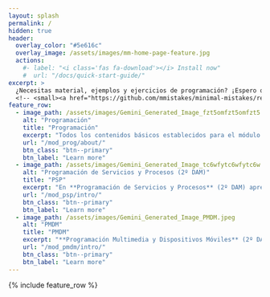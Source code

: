 ```yaml
---
layout: splash
permalink: /
hidden: true
header:
  overlay_color: "#5e616c"
  overlay_image: /assets/images/mm-home-page-feature.jpg
  actions:
    #- label: "<i class='fas fa-download'></i> Install now"
    #  url: "/docs/quick-start-guide/"
excerpt: >
  ¿Necesitas material, ejemplos y ejercicios de programación? ¡Espero que esta web te sirva de ayuda!<br />
  <!-- <small><a href="https://github.com/mmistakes/minimal-mistakes/releases/tag/4.27.3">Latest release v4.27.3</a></small> -->
feature_row:
  - image_path: /assets/images/Gemini_Generated_Image_fzt5omfzt5omfzt5.jpeg
    alt: "Programación"
    title: "Programación"
    excerpt: "Todos los contenidos básicos establecidos para el módulo de Programación del primer curso de DAM o DAW los encontrarás aquí."
    url: "/mod_prog/about/"
    btn_class: "btn--primary"
    btn_label: "Learn more"
  - image_path: /assets/images/Gemini_Generated_Image_tc6wfytc6wfytc6w.jpeg
    alt: "Programación de Servicios y Procesos (2º DAM)"
    title: "PSP"
    excerpt: "En **Programación de Servicios y Procesos** (2º DAM) aprenderás a lanzar procesos e hilos, sincronizarlos, etc."
    url: "/mod_psp/intro/"
    btn_class: "btn--primary"
    btn_label: "Learn more"
  - image_path: /assets/images/Gemini_Generated_Image_PMDM.jpeg
    alt: "PMDM"
    title: "PMDM"
    excerpt: "**Programación Multimedia y Dispositivos Móviles** (2º DAM) te introducirá en el mundo del desarrollo en dispositivos móviles."
    url: "/mod_pmdm/intro/"
    btn_class: "btn--primary"
    btn_label: "Learn more"
---
```


{% include feature_row %}
